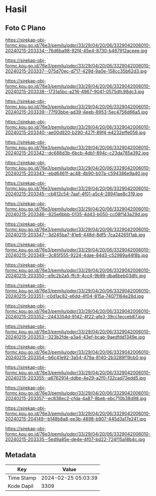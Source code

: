 # Hasil

## Foto C Plano

https://sirekap-obj-formc.kpu.go.id/76e3/pemilu/pdpr/33/29/04/20/06/3329042006010-20240215-203334--76d6ba98-92f4-45e4-8730-b467912aceee.jpg

https://sirekap-obj-formc.kpu.go.id/76e3/pemilu/pdpr/33/29/04/20/06/3329042006010-20240215-203337--075d70ec-d717-429d-9a0e-158cc35b62d3.jpg

https://sirekap-obj-formc.kpu.go.id/76e3/pemilu/pdpr/33/29/04/20/06/3329042006010-20240215-203338--1731a5bc-a216-4967-9041-0575dfc98dc3.jpg

https://sirekap-obj-formc.kpu.go.id/76e3/pemilu/pdpr/33/29/04/20/06/3329042006010-20240215-203339--77f93bbe-ad39-4eeb-8953-5ec4756d66a5.jpg

https://sirekap-obj-formc.kpu.go.id/76e3/pemilu/pdpr/33/29/04/20/06/3329042006010-20240215-203340--ae00d920-b290-427f-89f4-e4232effe056.jpg

https://sirekap-obj-formc.kpu.go.id/76e3/pemilu/pdpr/33/29/04/20/06/3329042006010-20240215-203342--dc688d3b-6bcb-4db1-894c-c23da785a392.jpg

https://sirekap-obj-formc.kpu.go.id/76e3/pemilu/pdpr/33/29/04/20/06/3329042006010-20240215-203343--ebd6461f-ac48-4b90-b07a-c594386e9a40.jpg

https://sirekap-obj-formc.kpu.go.id/76e3/pemilu/pdpr/33/29/04/20/06/3329042006010-20240215-203345--cb812c54-7aaf-4f01-a5c4-28941ae8c319.jpg

https://sirekap-obj-formc.kpu.go.id/76e3/pemilu/pdpr/33/29/04/20/06/3329042006010-20240215-203346--825e6bbb-0135-4d43-b050-cc08f143a29d.jpg

https://sirekap-obj-formc.kpu.go.id/76e3/pemilu/pdpr/33/29/04/20/06/3329042006010-20240215-203347--3d245ba7-81e6-448d-8df5-7ca24265f1ab.jpg

https://sirekap-obj-formc.kpu.go.id/76e3/pemilu/pdpr/33/29/04/20/06/3329042006010-20240215-203349--3c85f555-9224-4dae-84d3-c52989a44f8b.jpg

https://sirekap-obj-formc.kpu.go.id/76e3/pemilu/pdpr/33/29/04/20/06/3329042006010-20240215-203350--e9c2b2a5-ffc9-4cc4-9b99-dba6beb03dfc.jpg

https://sirekap-obj-formc.kpu.go.id/76e3/pemilu/pdpr/33/29/04/20/06/3329042006010-20240215-203351--c0d1ac82-e6dd-4f04-815a-74071164e26d.jpg

https://sirekap-obj-formc.kpu.go.id/76e3/pemilu/pdpr/33/29/04/20/06/3329042006010-20240215-203352--2443354d-9142-4f22-afe3-39cc1ecceb87.jpg

https://sirekap-obj-formc.kpu.go.id/76e3/pemilu/pdpr/33/29/04/20/06/3329042006010-20240215-203353--323b2fde-a3a4-43ef-bcab-9aedfdd1349e.jpg

https://sirekap-obj-formc.kpu.go.id/76e3/pemilu/pdpr/33/29/04/20/06/3329042006010-20240215-203354--b6c41e92-3a54-479a-8140-2b3289f19cb0.jpg

https://sirekap-obj-formc.kpu.go.id/76e3/pemilu/pdpr/33/29/04/20/06/3329042006010-20240215-203355--a6762914-ddbe-4e29-a2f0-f32cad73edd5.jpg

https://sirekap-obj-formc.kpu.go.id/76e3/pemilu/pdpr/33/29/04/20/06/3329042006010-20240215-203357--ec838ec2-cfda-4a87-8beb-ebc710b38d98.jpg

https://sirekap-obj-formc.kpu.go.id/76e3/pemilu/pdpr/33/29/04/20/06/3329042006010-20240215-204149--b148b8a8-ee3b-4898-b907-445d3a17e241.jpg

https://sirekap-obj-formc.kpu.go.id/76e3/pemilu/pdpr/33/29/04/20/06/3329042006010-20240215-203335--5ed9a85e-de4e-4f07-bd22-724f15a18b4c.jpg


## Metadata

| Key        | Value               |
| ---------- | ------------------- |
| Time Stamp | 2024-02-25 05:03:39 |
| Kode Dapil | 3309                |



